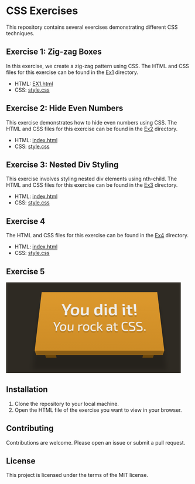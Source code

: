 # CSS Exercises

This repository contains several exercises demonstrating different CSS techniques.

## Exercise 1: Zig-zag Boxes

In this exercise, we create a zig-zag pattern using CSS. The HTML and CSS files for this exercise can be found in the [Ex1](Ex1/) directory.

- HTML: [EX1.html](Ex1/EX1.html)
- CSS: [style.css](Ex1/css/style.css)

## Exercise 2: Hide Even Numbers

This exercise demonstrates how to hide even numbers using CSS. The HTML and CSS files for this exercise can be found in the [Ex2](Ex2/) directory.

- HTML: [index.html](Ex2/index.html)
- CSS: [style.css](Ex2/css/style.css)

## Exercise 3: Nested Div Styling

This exercise involves styling nested div elements using nth-child. The HTML and CSS files for this exercise can be found in the [Ex3](Ex3/) directory.

- HTML: [index.html](Ex3/index.html)
- CSS: [style.css](Ex3/css/style.css)

## Exercise 4

The HTML and CSS files for this exercise can be found in the [Ex4](Ex4/) directory.

- HTML: [index.html](Ex4/index.html)
- CSS: [style.css](Ex4/css/style.css)

## Exercise 5

![Exercise 5 Image](img/Screenshot%202024-05-13%20061200.png)

## Installation

1. Clone the repository to your local machine.
2. Open the HTML file of the exercise you want to view in your browser.

## Contributing

Contributions are welcome. Please open an issue or submit a pull request.

## License

This project is licensed under the terms of the MIT license.
